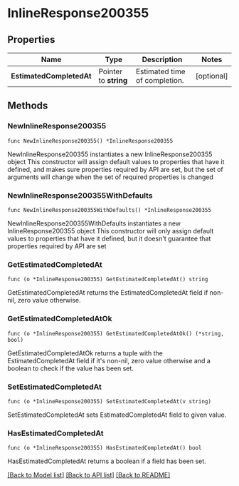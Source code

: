 # InlineResponse200355

## Properties

Name | Type | Description | Notes
------------ | ------------- | ------------- | -------------
**EstimatedCompletedAt** | Pointer to **string** | Estimated time of completion. | [optional] 

## Methods

### NewInlineResponse200355

`func NewInlineResponse200355() *InlineResponse200355`

NewInlineResponse200355 instantiates a new InlineResponse200355 object
This constructor will assign default values to properties that have it defined,
and makes sure properties required by API are set, but the set of arguments
will change when the set of required properties is changed

### NewInlineResponse200355WithDefaults

`func NewInlineResponse200355WithDefaults() *InlineResponse200355`

NewInlineResponse200355WithDefaults instantiates a new InlineResponse200355 object
This constructor will only assign default values to properties that have it defined,
but it doesn't guarantee that properties required by API are set

### GetEstimatedCompletedAt

`func (o *InlineResponse200355) GetEstimatedCompletedAt() string`

GetEstimatedCompletedAt returns the EstimatedCompletedAt field if non-nil, zero value otherwise.

### GetEstimatedCompletedAtOk

`func (o *InlineResponse200355) GetEstimatedCompletedAtOk() (*string, bool)`

GetEstimatedCompletedAtOk returns a tuple with the EstimatedCompletedAt field if it's non-nil, zero value otherwise
and a boolean to check if the value has been set.

### SetEstimatedCompletedAt

`func (o *InlineResponse200355) SetEstimatedCompletedAt(v string)`

SetEstimatedCompletedAt sets EstimatedCompletedAt field to given value.

### HasEstimatedCompletedAt

`func (o *InlineResponse200355) HasEstimatedCompletedAt() bool`

HasEstimatedCompletedAt returns a boolean if a field has been set.


[[Back to Model list]](../README.md#documentation-for-models) [[Back to API list]](../README.md#documentation-for-api-endpoints) [[Back to README]](../README.md)


